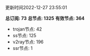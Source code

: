 更新时间2022-12-27 23:55:01

**总订阅: 73**
**总节点: 1325**
**有效节点: 364**
- trojan节点: 42
- ss节点: 125
- v2ray节点: 196
- ssr节点: 1
